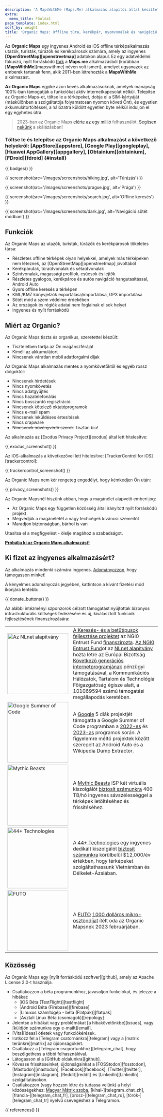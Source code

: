 ```yaml
---
description: 'A MapsWithMe (Maps.Me) alkalmazás alapítói által készített gyors, részletes offline térképek utazók, turisták, sofőrök, túrázók és kerékpárosok számára.'
extra:
  menu_title: Főoldal
page_template: index.html
sort_by: weight
title: 'Organic Maps: Offline túra, kerékpár, nyomvonalak és navigáció'
---
```


Az **Organic Maps** egy ingyenes Android és iOS offline térképalkalmazás utazók, turisták, túrázók és kerékpárosok számára, amely az ingyenes **[OpenStreetMap][openstreetmap]** adatokon alapul.
Ez egy adatvédelmi fókuszú, nyílt forráskódú [fork][fork] a **Maps.me** alkalmazásból (korábban [**MapsWithMe**][mapswithme] néven volt ismert), amelyet ugyanazok az emberek tartanak fenn, akik 2011-ben létrehozták a **MapsWithMe** alkalmazást.

**Az Organic Maps** egyike azon kevés alkalmazásoknak, amelyek manapság 100%-ban támogatják a funkciókat aktív internetkapcsolat nélkül. Telepítse az Organic Maps-et, töltse le a térképeket, dobja el a SIM-kártyáját (máskülönben a szolgáltatója folyamatosan nyomon követi Önt), és egyetlen akkumulátortöltéssel, a hálózatra küldött egyetlen byte nélkül induljon el egy egyhetes útra.

> 2023-ban az Organic Maps [elérte az egy millió](@/news/2023-12-23/281/index.md) felhasználót. [Segítsen nekünk](@/donate/index.md) a skálázásban!

### Töltse le és telepítse az Organic Maps alkalmazást a következő helyekről: [AppStore][appstore], [Google Play][googleplay], [Huawei AppGallery][appgallery], [Obtainium][obtainium], [FDroid][fdroid] {#install}

{{ badges() }}

{{ screenshot(src='/images/screenshots/hiking.jpg', alt='Túrázás') }}

{{ screenshot(src='/images/screenshots/prague.jpg', alt='Prága') }}

{{ screenshot(src='/images/screenshots/search.jpg', alt='Offline keresés')
}}

{{ screenshot(src='/images/screenshots/dark.jpg', alt='Navigáció sötét
módban') }}

## Funkciók

Az Organic Maps az utazók, turisták, túrázók és kerékpárosok tökéletes
társa:

- Részletes offline térképek olyan helyekkel, amelyek más térképeken nem
  léteznek, az [OpenStreetMap][openstreetmap] jóvoltából
- Kerékpárutak, túraútvonalak és sétaútvonalak
- Szintvonalak, magassági profilok, csúcsok és lejtők
- Részletes gyalogos, kerékpáros és autós navigáció hangutasítással, Android
  Auto
- Gyors offline keresés a térképen
- KML/KMZ könyvjelzők exportálása/importálása, GPX importálása
- Sötét mód a szem védelme érdekében
- Az országok és régiók adatai nem foglalnak el sok helyet
- Ingyenes és nyílt forráskódú

## Miért az Organic?

Az Organic Maps tiszta és organikus, szeretettel készült:

- Tiszteletben tartja az Ön magánszféráját
- Kíméli az akkumulátort
- Nincsenek váratlan mobil adatforgalmi díjak

Az Organic Maps alkalmazás mentes a nyomkövetőktől és egyéb rossz dolgoktól:

- Nincsenek hirdetések
- Nincs nyomkövetés
- Nincs adatgyűjtés
- Nincs hazatelefonálás
- Nincs bosszantó regisztráció
- Nincsenek kötelező oktatóprogramok
- Nincs e-mail spam
- Nincsenek leküldéses értesítések
- Nincs crapware
- ~~Nincsenek növényvédő szerek~~ Tisztán bio!

Az alkalmazás az [Exodus Privacy Project][exodus] által lett hitelesítve:

{{ exodus_screenshot() }}

Az iOS-alkalmazás a következővel lett hitelesítve: [TrackerControl for
iOS][trackercontrol]:

{{ trackercontrol_screenshot() }}

Az Organic Maps nem kér rengeteg engedélyt, hogy kémkedjen Ön után:

{{ privacy_screenshots() }}

Az Organic Mapsnél hiszünk abban, hogy a magánélet alapvető emberi jog:

- Az Organic Maps egy független közösség által irányított nyílt forráskódú
  projekt
- Megvédjük a magánéletét a nagy techcégek kíváncsi szemeitől
- Maradjon biztonságban, bárhol is van

Utasítsa el a megfigyelést - ölelje magához a szabadságot.

**[Próbálja ki az Organic Maps alkalmazást!](#install)**

## Ki fizet az ingyenes alkalmazásért?

Az alkalmazás mindenki számára ingyenes. [Adományozzon](@/donate/index.md),
hogy támogasson minket!

A kényelmes adományozás jegyében, kattintson a kívánt fizetési mód ikonjára
lentebb:

{{ donate_buttons() }}

Az alábbi intézményi szponzorok célzott támogatást nyújtottak bizonyos
infrastrukturális költségek fedezésére és új, kiválasztott funkciók
fejlesztésének finanszírozására:

<table style="border-spacing: 20px">
  <tr>
    <td>
      <a href="https://nlnet.nl/"><img src="sponsors/nlnet.svg" alt="Az NLnet alapítvány" width="200px"></a>
    </td>
    <td>
<a href="https://github.com/organicmaps/organicmaps/milestone/7">A Keresés- és a betűtípusok fejlesztése projektet</a> az NGI0 Entrust Fund <a href="https://nlnet.nl/project/OrganicMaps/">finanszírozta</a>. <a href="https://nlnet.nl/entrust/">Az NGI0 Entrust Fund</a>ot az <a href="https://nlnet.nl/">NLnet alapítvány</a> hozta létre az Európai Bizottság <a href="https://www.ngi.eu/">Következő generációs internetprogramjának</a> pénzügyi támogatásával, a Kommunikációs Hálózatok, Tartalom és Technológia Főigazgatóság égisze alatt, a 101069594 számú támogatási megállapodás keretében.
    </td>
  </tr>
  <tr>
    <td>
      <a href="https://summerofcode.withgoogle.com/"><img src="sponsors/gsoc.svg" alt="Google Summer of Code" width="200px"></a>
    </td>
    <td>
A <a href="https://summerofcode.withgoogle.com/">Google</a> 5 diák projektjét támogatta a Google Summer of Code programban a <a href="https://summerofcode.withgoogle.com/programs/2022/organizations/organic-maps">2022-es</a> és <a href="https://summerofcode.withgoogle.com/programs/2023/organizations/organic-maps">2023-as</a> programok során. A figyelemre méltó projektek között szerepelt az Android Auto és a Wikipedia Dump Extractor.
    </td>
  </tr>
  <tr>
    <td>
      <a href="https://www.mythic-beasts.com/"><img src="sponsors/mythic-beasts.png" alt="Mythic Beasts" width="200px"></a>
    </td>
    <td>
A <a href="https://www.mythic-beasts.com/">Mythic Beasts</a> ISP két virtuális kiszolgálót <a href="https://www.mythic-beasts.com/blog/2021/10/06/improving-the-world-bit-by-expensive-bit/">biztosít számunkra</a> 400 TB/hó ingyenes sávszélességgel a térképek letöltéséhez és frissítéséhez.
</td>
  </tr>
  <tr>
    <td>
      <a href="https://44plus.vn"><img src="sponsors/44plus.svg" alt="44+ Technologies" width="200px"></a>
    </td>
    <td>
A <a href="https://44plus.vn">44+ Technologies</a> egy ingyenes dedikált kiszolgálót <a href="https://44plus.vn/organicmaps">biztosít számunkra</a> körülbelül $12,000/év értékben, hogy térképeket szolgáltathassunk Vietnámban és Délkelet-Ázsiában.
	</td>
  </tr>
  <tr>
    <td>
      <a href="https://futo.org"><img src="sponsors/futo.svg" alt="FUTO" width="200px"></a>
    </td>
    <td>
A <a href="https://futo.org">FUTO</a> <a href="https://www.youtube.com/watch?v=fJJclgBHrEw">1000 dolláros mikro-ösztöndíjat</a> ítélt oda az Organic Mapsnek 2023 februárjában.
    </td>
  </tr>
</table>

## Közösség

Az Organic Maps egy [nyílt forráskódú szoftver][github], amely az Apache
License 2.0-t használja.

- Csatlakozzon a béta programunkhoz, javasoljon funkciókat, és jelezze a
  hibákat:
  * [iOS Béta (TestFlight)][testflight]
  * [Android Béta (Firebase)][firebase]
  * [Linuxos számítógép - béta (Flatpak)][flatpak]
  * [Asztali Linux Béta (csomagok)][repology]
- Jelentse a hibákat vagy problémákat [a hibakövetőnkbe][issues], vagy
  [küldjön számunkra egy e-mailt][email].
- [Vita][ideas] ötletek vagy funkciókérések.
- Iratkozz fel a [Telegram csatornánkra][telegram] vagy a [matrix
  terünkre][matrix] az újdonságokért.
- Csatlakozz a [Telegram csoportunkhoz][telegram_chat], hogy beszélgethess a
  többi felhasználóval.
- Látogasson el a [GitHub oldalunkra][github].
- Kövesse frissítéseinket, újdonságainkat a [FOSStodon][fosstodon],
  [Mastodon][mastodon], [Facebook][facebook], [Twitter][twitter],
  [Instagram][instagram], [Reddit][reddit] és [LinkedIn][LinkedIn]
  szolgáltatásokon.
- Csatlakozzon (vagy hozzon létre és tudassa velünk) a helyi közösségekhez:
  [Magyar Mátrix
  szoba](https://matrix.to/#/#organicmapstranslate_hu:matrix.org),
  [kínai-][telegram_chat_zh], [francia-][telegram_chat_fr],
  [orosz-][telegram_chat_ru], [török-][telegram_chat_tr] nyelvű csevegéshez
  a Telegramon.

[fork]: https://en.wikipedia.org/wiki/Fork_(software_development)

{{ references() }}
